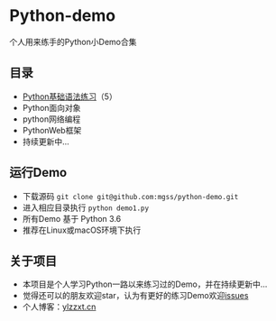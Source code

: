 # Python-demo
个人用来练手的Python小Demo合集

## 目录

* [Python基础语法练习](https://github.com/mgss/python-demo/blob/master/docs/basic.md)（5）
* Python面向对象
* python网络编程
* PythonWeb框架
* 持续更新中...

## 运行Demo
* 下载源码 `git clone git@github.com:mgss/python-demo.git`
* 进入相应目录执行 `python demo1.py`
* 所有Demo 基于 Python 3.6
* 推荐在Linux或macOS环境下执行

## 关于项目

* 本项目是个人学习Python一路以来练习过的Demo，并在持续更新中...
* 觉得还可以的朋友欢迎star，认为有更好的练习Demo欢迎[issues](https://github.com/mgss/python-demo/issues)
* 个人博客：[ylzzxt.cn](https://ylzzxt.cn/)



